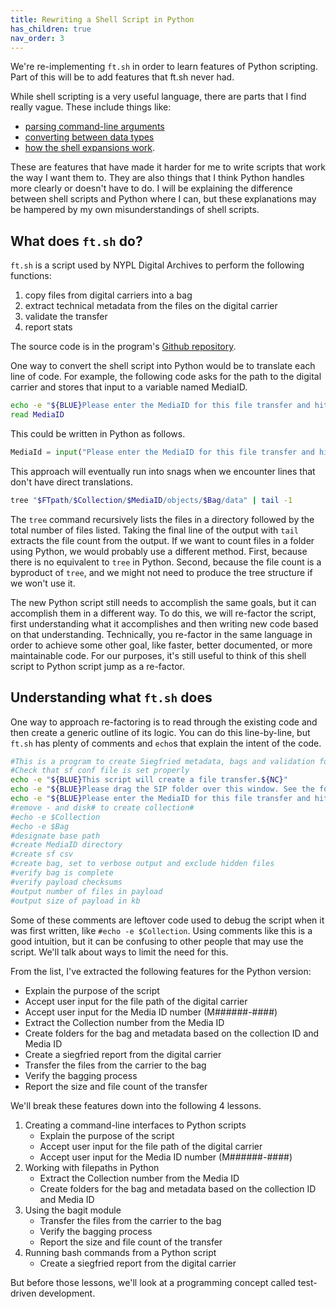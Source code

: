 ```yaml
---
title: Rewriting a Shell Script in Python
has_children: true
nav_order: 3
---
```


We're re-implementing `ft.sh` in order to learn features of Python scripting.
Part of this will be to add features that ft.sh never had.

While shell scripting is a very useful language, there are parts that I find really vague.
These include things like:

* [parsing command-line arguments](https://pubs.opengroup.org/onlinepubs/9699919799/utilities/getopts.html)
* [converting between data types](https://tldp.org/LDP/abs/html/untyped.html)
* [how the shell expansions work](https://www.gnu.org/software/bash/manual/html_node/Shell-Parameter-Expansion.html).

These are features that have made it harder for me to write scripts that work the way I want them to.
They are also things that I think Python handles more clearly or doesn't have to do.
I will be explaining the difference between shell scripts and Python where I can, but these explanations may be hampered by my own misunderstandings of shell scripts.

## What does `ft.sh` do?

`ft.sh` is a script used by NYPL Digital Archives to perform the following functions:

1. copy files from digital carriers into a bag
2. extract technical metadata from the files on the digital carrier
3. validate the transfer
4. report stats

The source code is in the program's [Github repository](https://github.com/NYPL/digarch_bash/blob/main/Mac/ft.sh).

One way to convert the shell script into Python would be to translate each line of code.
For example, the following code asks for the path to the digital carrier and stores that input to a variable named MediaID.

```bash
echo -e "${BLUE}Please enter the MediaID for this file transfer and hit return:${NC}"
read MediaID
```

This could be written in Python as follows.

```py
MediaId = input("Please enter the MediaID for this file transfer and hit return: ")
```

This approach will eventually run into snags when we encounter lines that don't have direct translations.

```bash
tree "$FTpath/$Collection/$MediaID/objects/$Bag/data" | tail -1
```

The `tree` command recursively lists the files in a directory followed by the total number of files listed.
Taking the final line of the output with `tail` extracts the file count from the output.
If we want to count files in a folder using Python, we would probably use a different method.
First, because there is no equivalent to `tree` in Python.
Second, because the file count is a byproduct of `tree`, and we might not need to produce the tree structure if we won't use it.

The new Python script still needs to accomplish the same goals, but it can accomplish them in a different way.
To do this, we will re-factor the script, first understanding what it accomplishes and then writing new code based on that understanding.
Technically, you re-factor in the same language in order to achieve some other goal, like faster, better documented, or more maintainable code.
For our purposes, it's still useful to think of this shell script to Python script jump as a re-factor.

## Understanding what `ft.sh` does

One way to approach re-factoring is to read through the existing code and then create a generic outline of its logic.
You can do this line-by-line, but `ft.sh` has plenty of comments and `echo`s that explain the intent of the code.

```bash
#This is a program to create Siegfried metadata, bags and validation for file transfers.
#Check that sf conf file is set properly
echo -e "${BLUE}This script will create a file transfer.${NC}"
echo -e "${BLUE}Please drag the SIP folder over this window. See the folder path displayed? Hit return!:${NC}"
echo -e "${BLUE}Please enter the MediaID for this file transfer and hit return:${NC}"
#remove - and disk# to create collection#
#echo -e $Collection
#echo -e $Bag
#designate base path
#create MediaID directory
#create sf csv
#create bag, set to verbose output and exclude hidden files
#verify bag is complete
#verify payload checksums
#output number of files in payload
#output size of payload in kb
```

Some of these comments are leftover code used to debug the script when it was first written, like `#echo -e $Collection`.
Using comments like this is a good intuition, but it can be confusing to other people that may use the script.
We'll talk about ways to limit the need for this.

From the list, I've extracted the following features for the Python version:

* Explain the purpose of the script
* Accept user input for the file path of the digital carrier
* Accept user input for the Media ID number (M######-####)
* Extract the Collection number from the Media ID
* Create folders for the bag and metadata based on the collection ID and Media ID
* Create a siegfried report from the digital carrier
* Transfer the files from the carrier to the bag
* Verify the bagging process
* Report the size and file count of the transfer

We'll break these features down into the following 4 lessons.

1. Creating a command-line interfaces to Python scripts
   * Explain the purpose of the script
   * Accept user input for the file path of the digital carrier
   * Accept user input for the Media ID number (M######-####)
2. Working with filepaths in Python
   * Extract the Collection number from the Media ID
   * Create folders for the bag and metadata based on the collection ID and Media ID
3. Using the bagit module
   * Transfer the files from the carrier to the bag
   * Verify the bagging process
   * Report the size and file count of the transfer
4. Running bash commands from a Python script
   * Create a siegfried report from the digital carrier

But before those lessons, we'll look at a programming concept called test-driven development.
